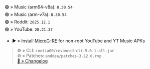 🟢 » Music (arm64-v8a): `8.30.54`  
🟢 » Music (arm-v7a): `8.30.54`  
🟢 » Reddit: `2025.12.1`  
🟢 » YouTube: `20.21.37`  

- ▶️ » Install [MicroG-RE](https://github.com/WSTxda/MicroG-RE/releases) for non-root YouTube and YT Music APKs
  
> ⚙️ » CLI: `inotia00/revanced-cli-5.0.1-all.jar`  
> ⚙️ » Patches: `anddea/patches-3.12.0.rvp`  
[🔗 » Changelog](https://github.com/anddea/revanced-patches/releases/tag/v3.12.0)  
